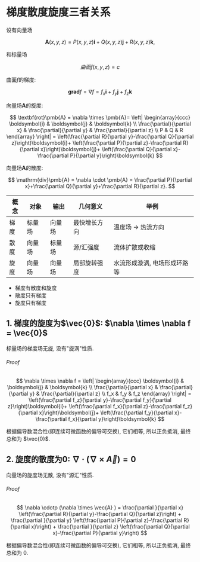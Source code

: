 # 梯度散度旋度三者关系

设有向量场

$$
\pmb{A}(x,y,z)=P(x,y,z)\pmb{i}+Q(x,y,z)\pmb{j}+R(x,y,z)\pmb{k},
$$

和标量场

$$
曲面f(x,y,z)=c
$$

曲面$f$的梯度:

$$
\textbf{grad}f=
\nabla f =
f_x \pmb{i}+ f_y \pmb{j} + f_z \pmb{k}
$$

向量场$\pmb{A}$的旋度:

$$
\textbf{rot}\pmb{A} =
\nabla \times \pmb{A}=
\left|
\begin{array}{ccc}
	\boldsymbol{i} & \boldsymbol{j} & \boldsymbol{k} \\
	\frac{\partial}{\partial x} & \frac{\partial}{\partial y} & \frac{\partial}{\partial z} \\
	P & Q & R
\end{array}
\right| =
\left(\frac{\partial R}{\partial y}-\frac{\partial Q}{\partial z}\right)\boldsymbol{i}+
\left(\frac{\partial P}{\partial z}-\frac{\partial R}{\partial x}\right)\boldsymbol{j}+
\left(\frac{\partial Q}{\partial x}-\frac{\partial P}{\partial y}\right)\boldsymbol{k}
$$

向量场$\pmb{A}$的散度:

$$
\mathrm{div}\pmb{A} =
\nabla \cdot \pmb{A} =
\frac{\partial P}{\partial x}+\frac{\partial Q}{\partial y}+\frac{\partial R}{\partial z}.
$$

| 概念 | 对象   | 输出   | 几何意义     | 举例                         |
| ---- | ------ | ------ | ------------ | ---------------------------- |
| 梯度 | 标量场 | 向量场 | 最快增长方向 | 温度场 → 热流方向            |
| 散度 | 向量场 | 标量场 | 源/汇强度    | 流体扩散或收缩               |
| 旋度 | 向量场 | 向量场 | 局部旋转强度 | 水流形成漩涡, 电场形成环路等 |

- 梯度有散度和旋度
- 散度只有梯度
- 旋度只有梯度

## 1. 梯度的旋度为$\vec{0}$: $\nabla \times \nabla f = \vec{0}$

标量场的梯度场无旋, 没有"旋涡"性质.

###### Proof

$$
\nabla \times \nabla f =
\left|
\begin{array}{ccc}
	\boldsymbol{i} & \boldsymbol{j} & \boldsymbol{k} \\
	\frac{\partial}{\partial x} & \frac{\partial}{\partial y} & \frac{\partial}{\partial z} \\
	f_x & f_y & f_z
\end{array}
\right| =
\left(\frac{\partial f_z}{\partial y}-\frac{\partial f_y}{\partial z}\right)\boldsymbol{i}+
\left(\frac{\partial f_x}{\partial z}-\frac{\partial f_z}{\partial x}\right)\boldsymbol{j}+
\left(\frac{\partial f_y}{\partial x}-\frac{\partial f_x}{\partial y}\right)\boldsymbol{k}
$$

根据偏导数混合性(即连续可微函数的偏导可交换), 它们相等, 所以正负抵消, 最终总和为 $\vec{0}$.

## 2. 旋度的散度为0: $\nabla \cdotp (\nabla \times \vec{A} ) = 0$

向量场的旋度场无散, 没有"源汇"性质.

###### Proof

$$
\nabla \cdotp (\nabla \times \vec{A} ) =
\frac{\partial }{\partial x}
\left(\frac{\partial R}{\partial y}-\frac{\partial Q}{\partial z}\right) +
\frac{\partial }{\partial y}
\left(\frac{\partial P}{\partial z}-\frac{\partial R}{\partial x}\right) +
\frac{\partial }{\partial z}
\left(\frac{\partial Q}{\partial x}-\frac{\partial P}{\partial y}\right)
$$

根据偏导数混合性(即连续可微函数的偏导可交换), 它们相等, 所以正负抵消, 最终总和为 0.
